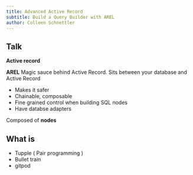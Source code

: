 ```yaml
---
title: Advanced Active Record
subtitle: Build a Query Builder with AREL 
author: Colleen Schnettler
---
```


## Talk

**Active record**

**AREL**
Magic sauce behind Active Record. Sits between your database and Active Record

- Makes it safer
- Chainable, composable
- Fine grained control when building SQL nodes
- Have databse adapters

Composed of **nodes**






## What is
- Tupple ( Pair programming )
- Bullet train
- gitpod